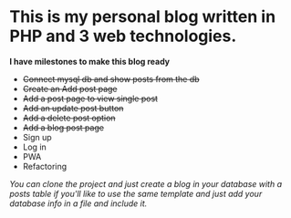 # This is my personal blog written in PHP and 3 web technologies.

**I have milestones to make this blog ready**

* <del> Connect mysql db and show posts from the db </db>
* <del> Create an Add post page </del>
* <del>Add a post page to view single post</del>
* <del>Add an update post button</del>
* <del>Add a delete post option</del>
* <del>Add a blog post page<del> 
* Sign up
* Log in
* PWA
* Refactoring

*You can clone the project and just create a blog in your database with a posts table if you'll like to use the same template and just add your database info in a file and include it.*